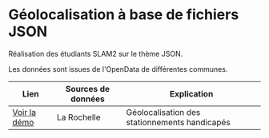 # Géolocalisation à base de fichiers JSON

Réalisation des étudiants SLAM2 sur le thème JSON.

Les données sont issues de l'OpenData de différentes communes.

Lien | Sources de données | Explication
-- | -- | --
[Voir la démo](https://campus-fenelon-notre-dame-la-rochelle.github.io/JSON-Geolocalisation/01%20-%20Introduction/index.html) | La Rochelle | Géolocalisation des stationnements handicapés

